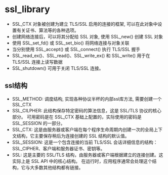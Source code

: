 # ssl_library

- SSL_CTX 对象被创建为建立 TLS/SSL 启用的连接的框架, 可以在此对象中设置有关证书、算法等的各种选项。
- 创建网络连接后，可以将其分配给 SSL 对象,  使用 SSL_new() 创建 SSL 对象
- 使用 SSL_set_fd() 或 SSL_set_bio() 将网络连接与对象关联
- 当分别使用 SSL_accept() 或 SSL_connect() 执行 TLS/SSL 握手 
- SSL_read_ex()、SSL_read()、SSL_write_ex() 和 SSL_write() 用于在 TLS/SSL 连接上读写数据
- SSL_shutdown() 可用于关闭 TLS/SSL 连接。

## ssl结构

- SSL_METHOD: 调度结构, 实现各种协议半杯的内部ssl库方法, 需要创建一个SSL_CTX
- SSL_CILPHER: 此结构保存特定密码的算法信息，这是 SSL/TLS 协议的核心部分。 可用密码是在 SSL_CTX 基础上配置的，实际使用的密码是 SSL_SESSION 的一部分。
- SSL_CTX: 这是由服务器或客户端在每个程序生命周期内创建一次的全局上下文结构，它主要保存稍后为连接创建的 SSL 结构的默认值。
- SSL_SESSION: 这是一个包含连接的当前 TLS/SSL 会话详细信息的结构：SSL_CIPHER、客户端和服务器证书、密钥等。
- SSL: 这是主要的 SSL/TLS 结构，由服务器或客户端根据建立的连接创建。这实际上是 SSL API 中的核心结构。 在运行时，应用程序通常会处理这个结构，它与大多数其他结构都有链接。